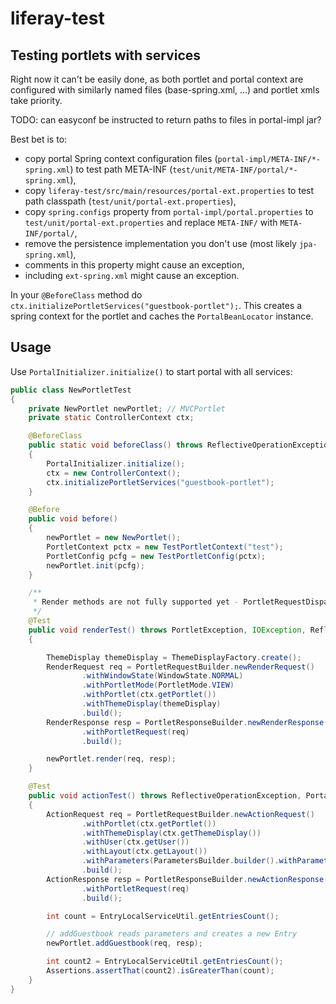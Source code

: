 # liferay-test

## Testing portlets with services

Right now it can't be easily done, as both portlet and portal context are configured with similarly
named files (base-spring.xml, ...) and portlet xmls take priority.

TODO: can easyconf be instructed to return paths to files in portal-impl jar?

Best bet is to:
* copy portal Spring context configuration files (`portal-impl/META-INF/*-spring.xml`) to test path META-INF (`test/unit/META-INF/portal/*-spring.xml`),
* copy `liferay-test/src/main/resources/portal-ext.properties` to test path classpath (`test/unit/portal-ext.properties`),
* copy `spring.configs` property from `portal-impl/portal.properties` to `test/unit/portal-ext.properties` and replace `META-INF/` with `META-INF/portal/`,
* remove the persistence implementation you don't use (most likely `jpa-spring.xml`),
* comments in this property might cause an exception,
* including `ext-spring.xml` might cause an exception.

In your `@BeforeClass` method do `ctx.initializePortletServices("guestbook-portlet");`. This creates a spring context
for the portlet and caches the `PortalBeanLocator` instance.

## Usage

Use `PortalInitializer.initialize()` to start portal with all services:

```java
public class NewPortletTest
{
	private NewPortlet newPortlet; // MVCPortlet
	private static ControllerContext ctx;

	@BeforeClass
	public static void beforeClass() throws ReflectiveOperationException, SystemException
	{
		PortalInitializer.initialize();
		ctx = new ControllerContext();
		ctx.initializePortletServices("guestbook-portlet");
	}

	@Before
	public void before()
	{
		newPortlet = new NewPortlet();
		PortletContext pctx = new TestPortletContext("test");
		PortletConfig pcfg = new TestPortletConfig(pctx);
		newPortlet.init(pcfg);
	}

    /**
     * Render methods are not fully supported yet - PortletRequestDispatcher implementation missing.
     */
	@Test
	public void renderTest() throws PortletException, IOException, ReflectiveOperationException
	{

		ThemeDisplay themeDisplay = ThemeDisplayFactory.create();
		RenderRequest req = PortletRequestBuilder.newRenderRequest()
				.withWindowState(WindowState.NORMAL)
				.withPortletMode(PortletMode.VIEW)
				.withPortlet(ctx.getPortlet())
				.withThemeDisplay(themeDisplay)
				.build();
		RenderResponse resp = PortletResponseBuilder.newRenderResponse()
				.withPortletRequest(req)
				.build();

		newPortlet.render(req, resp);
	}

	@Test
	public void actionTest() throws ReflectiveOperationException, PortalException, SystemException, IOException, NamingException, SQLException
	{
		ActionRequest req = PortletRequestBuilder.newActionRequest()
				.withPortlet(ctx.getPortlet())
				.withThemeDisplay(ctx.getThemeDisplay())
				.withUser(ctx.getUser())
				.withLayout(ctx.getLayout())
				.withParameters(ParametersBuilder.builder().withParameter("name", "value").build())
				.build();
		ActionResponse resp = PortletResponseBuilder.newActionResponse()
				.withPortletRequest(req)
				.build();

		int count = EntryLocalServiceUtil.getEntriesCount();

		// addGuestbook reads parameters and creates a new Entry
		newPortlet.addGuestbook(req, resp);

		int count2 = EntryLocalServiceUtil.getEntriesCount();
		Assertions.assertThat(count2).isGreaterThan(count);
	}
}
```
